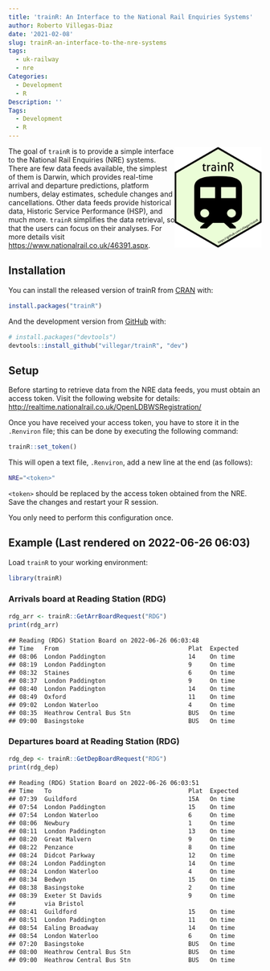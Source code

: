 ```yaml
---
title: 'trainR: An Interface to the National Rail Enquiries Systems'
author: Roberto Villegas-Diaz
date: '2021-02-08'
slug: trainR-an-interface-to-the-nre-systems
tags:
  - uk-railway
  - nre
Categories:
  - Development
  - R
Description: ''
Tags:
  - Development
  - R
---
```


<img src="https://raw.githubusercontent.com/villegar/trainR/main/inst/images/logo.png" alt="logo" align="right" height=200px/>

The goal of `trainR` is to provide a simple interface to the 
National Rail Enquiries (NRE) systems. There are few data feeds 
available, the simplest of them is Darwin, which provides real-time 
arrival and departure predictions, platform numbers, delay estimates, 
schedule changes and cancellations. Other data feeds provide historical 
data, Historic Service Performance (HSP), and much more. `trainR` 
simplifies the data retrieval, so that the users can focus on their 
analyses. For more details visit 
https://www.nationalrail.co.uk/46391.aspx.

## Installation

You can install the released version of trainR from [CRAN](https://CRAN.R-project.org) with:

``` r
install.packages("trainR")
```

And the development version from [GitHub](https://github.com/) with:

``` r
# install.packages("devtools")
devtools::install_github("villegar/trainR", "dev")
```

## Setup
Before starting to retrieve data from the NRE data feeds, you must obtain an access token. 
Visit the following website for details: http://realtime.nationalrail.co.uk/OpenLDBWSRegistration/

Once you have received your access token, you have to store it in the `.Renviron` file; this can be 
done by executing the following command:


```r
trainR::set_token()
```

This will open a text file, `.Renviron`, add a new line at the end (as follows):

```bash
NRE="<token>"
```

`<token>` should be replaced by the access token obtained from the NRE. Save the changes and restart 
your R session.

You only need to perform this configuration once.

## Example (Last rendered on 2022-06-26 06:03)

Load `trainR` to your working environment:

```r
library(trainR)
```

### Arrivals board at Reading Station (RDG)


```r
rdg_arr <- trainR::GetArrBoardRequest("RDG")
print(rdg_arr)
```

```
## Reading (RDG) Station Board on 2022-06-26 06:03:48
## Time   From                                    Plat  Expected
## 08:06  London Paddington                       14    On time
## 08:19  London Paddington                       9     On time
## 08:32  Staines                                 6     On time
## 08:37  London Paddington                       9     On time
## 08:40  London Paddington                       14    On time
## 08:49  Oxford                                  11    On time
## 09:02  London Waterloo                         4     On time
## 08:35  Heathrow Central Bus Stn                BUS   On time
## 09:00  Basingstoke                             BUS   On time
```

### Departures board at Reading Station (RDG)


```r
rdg_dep <- trainR::GetDepBoardRequest("RDG")
print(rdg_dep)
```

```
## Reading (RDG) Station Board on 2022-06-26 06:03:51
## Time   To                                      Plat  Expected
## 07:39  Guildford                               15A   On time
## 07:54  London Paddington                       15    On time
## 07:54  London Waterloo                         6     On time
## 08:06  Newbury                                 1     On time
## 08:11  London Paddington                       13    On time
## 08:20  Great Malvern                           9     On time
## 08:22  Penzance                                8     On time
## 08:24  Didcot Parkway                          12    On time
## 08:24  London Paddington                       14    On time
## 08:24  London Waterloo                         4     On time
## 08:34  Bedwyn                                  15    On time
## 08:38  Basingstoke                             2     On time
## 08:39  Exeter St Davids                        9     On time
##        via Bristol                             
## 08:41  Guildford                               15    On time
## 08:51  London Paddington                       11    On time
## 08:54  Ealing Broadway                         14    On time
## 08:54  London Waterloo                         6     On time
## 07:20  Basingstoke                             BUS   On time
## 08:00  Heathrow Central Bus Stn                BUS   On time
## 09:00  Heathrow Central Bus Stn                BUS   On time
```

